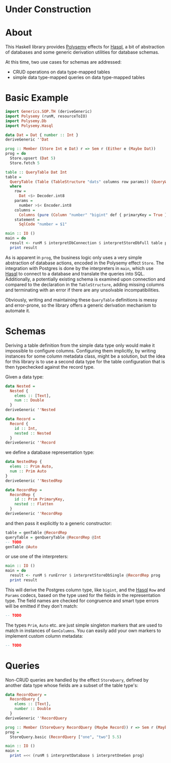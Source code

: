 # Under Construction

# About

This Haskell library provides [Polysemy] effects for [Hasql], a bit of
abstraction of databases and some generic derivation utilities for database
schemas.

At this time, two use cases for schemas are addressed:

* CRUD operations on data type-mapped tables
* simple data type-mapped queries on data type-mapped tables

# Basic Example

```haskell
import Generics.SOP.TH (deriveGeneric)
import Polysemy (runM, resourceToIO)
import Polysemy.Db
import Polysemy.Hasql

data Dat = Dat { number :: Int }
deriveGeneric ''Dat

prog :: Member (Store Int e Dat) r => Sem r (Either e (Maybe Dat))
prog = do
  Store.upsert (Dat 5)
  Store.fetch 5

table :: QueryTable Dat Int
table =
  QueryTable (Table (TableStructure "dats" columns row params)) (QueryWhere statement)
  where
    row =
      Dat <$> Decoder.int8
    params =
      number >$< Encoder.int8
    columns =
      Columns (pure (Column "number" "bigint" def { primaryKey = True }))
    statement =
      SqlCode "number = $1"

main :: IO ()
main = do
  result <- runM $ interpretDbConnection $ interpretStoreDbFull table prog
  print result
```

As is apparent in `prog`, the business logic only uses a very simple
abstraction of database actions, encoded in the Polysemy effect `Store`.
The integration with Postgres is done by the interpreters in `main`, which use
[Hasql] to connect to a database and translate the queries into SQL.
Additionally, a potentially existing schema is examined upon connection and
compared to the declaration in the `TableStructure`, adding missing columns and
terminating with an error if there are any unsolvable incompatibilities.

Obviously, writing and maintaining these `QueryTable` definitions is messy and
error-prone, so the library offers a generic derivation mechanism to automate
it.

# Schemas

Deriving a table definition from the simple data type only would make it
impossible to configure columns.
Configuring them implicitly, by writing instances for some column metadata
class, might be a solution, but the idea for this library is to use a second
data type for the table configuration that is then typechecked against the
record type.

Given a data type:

```haskell
data Nested =
  Nested {
    elems :: [Text],
    num :: Double
  }
deriveGeneric ''Nested

data Record =
  Record {
    id :: Int,
    nested :: Nested
  }
deriveGeneric ''Record
```

we define a database representation type:

```haskell
data NestedRep {
  elems :: Prim Auto,
  num :: Prim Auto
}
deriveGeneric ''NestedRep

data RecordRep =
  RecordRep {
    id :: Prim PrimaryKey,
    nested :: Flatten
  }
deriveGeneric ''RecordRep
```

and then pass it explicitly to a generic constructor:

```haskell
table = genTable @RecordRep
queryTable = genQueryTable @RecordRep @Int
-- TODO
genTable @Auto
```

or use one of the interpreters:

```haskell
main :: IO ()
main = do
  result <- runM $ runError $ interpretStoreDbSingle @RecordRep prog
  print result
```

This will derive the Postgres column type, like `bigint`, and the [Hasql] `Row`
and `Params` codecs, based on the type used for the fields in the
representation type.
The field names are checked for congruence and smart type errors will be
emitted if they don't match:

```haskell
-- TODO
```

The types `Prim`, `Auto` etc. are just simple singleton markers that are used
to match in instances of `GenColumns`.
You can easily add your own markers to implement custom column metadata:

```haskell
-- TODO
```

# Queries

Non-CRUD queries are handled by the effect `StoreQuery`, defined by another
data type whose fields are a subset of the table type's:

```haskell
data RecordQuery =
  RecordQuery {
    elems :: [Text],
    number :: Double
  }
deriveGeneric ''RecordQuery

prog :: Member (StoreQuery RecordQuery (Maybe Record)) r => Sem r (Maybe Record)
prog =
  StoreQuery.basic (RecordQuery ["one", "two"] 5.5)

main :: IO ()
main =
  print =<< (runM $ interpretDatabase $ interpretOneGen prog)
```

[Polysemy]: https://hackage.haskell.org/package/polysemy
[Hasql]: https://hackage.haskell.org/package/hasql

